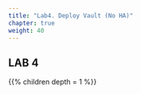 ```yaml
---
title: "Lab4. Deploy Vault (No HA)"
chapter: true
weight: 40
---
```


## LAB 4

{{% children depth = 1 %}}

